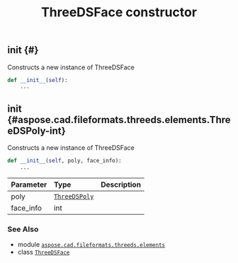 ﻿---
title: ThreeDSFace constructor
second_title: Aspose.CAD for Python via .NET API References
description: 
type: docs
weight: 10
url: /python-net/aspose.cad.fileformats.threeds.elements/threedsface/__init__/
is_root: false
---

## __init__ {#}

Constructs a new instance of ThreeDSFace



```python
def __init__(self):
    ...
```




## __init__ {#aspose.cad.fileformats.threeds.elements.ThreeDSPoly-int}

Constructs a new instance of ThreeDSFace



```python
def __init__(self, poly, face_info):
    ...
```


| Parameter | Type | Description |
| :- | :- | :- |
| poly | [`ThreeDSPoly`](/cad/python-net/aspose.cad.fileformats.threeds.elements/threedspoly) |  |
| face_info | int |  |



### See Also
* module [`aspose.cad.fileformats.threeds.elements`](../../)
* class [`ThreeDSFace`](/cad/python-net/aspose.cad.fileformats.threeds.elements/threedsface)
